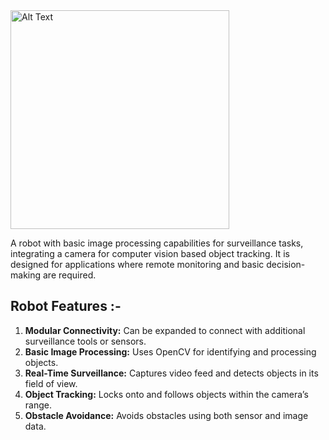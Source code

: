 <img src="https://github.com/user-attachments/assets/bc5e3e69-9802-47b2-bd1a-557c24e0c20f" alt="Alt Text" width="350" height="350">

A robot with basic image processing capabilities for surveillance tasks, integrating a camera for computer vision based object tracking. It is designed for applications where remote monitoring and basic decision-making are required.

## **Robot Features :-**
1. **Modular Connectivity:** Can be expanded to connect with additional surveillance tools or sensors. 
2. **Basic Image Processing:** Uses OpenCV for identifying and processing objects.
3. **Real-Time Surveillance:** Captures video feed and detects objects in its field of view.
4. **Object Tracking:** Locks onto and follows objects within the camera’s range.
5. **Obstacle Avoidance:** Avoids obstacles using both sensor and image data.
